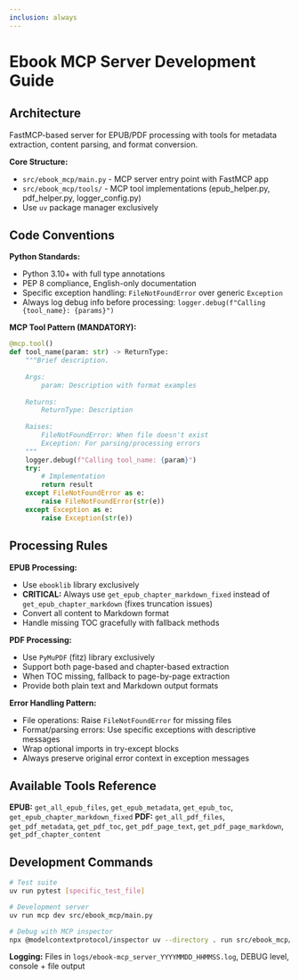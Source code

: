 ```yaml
---
inclusion: always
---
```


# Ebook MCP Server Development Guide

## Architecture
FastMCP-based server for EPUB/PDF processing with tools for metadata extraction, content parsing, and format conversion.

**Core Structure:**
- `src/ebook_mcp/main.py` - MCP server entry point with FastMCP app
- `src/ebook_mcp/tools/` - MCP tool implementations (epub_helper.py, pdf_helper.py, logger_config.py)
- Use `uv` package manager exclusively

## Code Conventions

**Python Standards:**
- Python 3.10+ with full type annotations
- PEP 8 compliance, English-only documentation
- Specific exception handling: `FileNotFoundError` over generic `Exception`
- Always log debug info before processing: `logger.debug(f"Calling {tool_name}: {params}")`

**MCP Tool Pattern (MANDATORY):**
```python
@mcp.tool()
def tool_name(param: str) -> ReturnType:
    """Brief description.
    
    Args:
        param: Description with format examples
        
    Returns:
        ReturnType: Description
        
    Raises:
        FileNotFoundError: When file doesn't exist
        Exception: For parsing/processing errors
    """
    logger.debug(f"Calling tool_name: {param}")
    try:
        # Implementation
        return result
    except FileNotFoundError as e:
        raise FileNotFoundError(str(e))
    except Exception as e:
        raise Exception(str(e))
```

## Processing Rules

**EPUB Processing:**
- Use `ebooklib` library exclusively
- **CRITICAL:** Always use `get_epub_chapter_markdown_fixed` instead of `get_epub_chapter_markdown` (fixes truncation issues)
- Convert all content to Markdown format
- Handle missing TOC gracefully with fallback methods

**PDF Processing:**
- Use `PyMuPDF` (fitz) library exclusively
- Support both page-based and chapter-based extraction
- When TOC missing, fallback to page-by-page extraction
- Provide both plain text and Markdown output formats

**Error Handling Pattern:**
- File operations: Raise `FileNotFoundError` for missing files
- Format/parsing errors: Use specific exceptions with descriptive messages
- Wrap optional imports in try-except blocks
- Always preserve original error context in exception messages

## Available Tools Reference

**EPUB:** `get_all_epub_files`, `get_epub_metadata`, `get_epub_toc`, `get_epub_chapter_markdown_fixed`
**PDF:** `get_all_pdf_files`, `get_pdf_metadata`, `get_pdf_toc`, `get_pdf_page_text`, `get_pdf_page_markdown`, `get_pdf_chapter_content`

## Development Commands
```bash
# Test suite
uv run pytest [specific_test_file]

# Development server
uv run mcp dev src/ebook_mcp/main.py

# Debug with MCP inspector
npx @modelcontextprotocol/inspector uv --directory . run src/ebook_mcp/main.py
```

**Logging:** Files in `logs/ebook-mcp_server_YYYYMMDD_HHMMSS.log`, DEBUG level, console + file output

